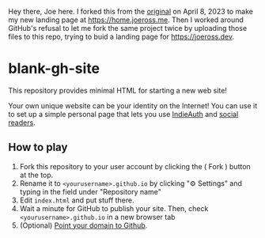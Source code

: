 Hey there, Joe here. I forked this from the [original](https://github.com/indieweb/blank-gh-site) on April 8, 2023 to make my new landing page at https://home.joeross.me. Then I worked around GitHub's refusal to let me fork the same project twice by uploading those files to this repo, trying to buid a landing page for https://joeross.dev.

# blank-gh-site

This repository provides minimal HTML for starting a new web site!

Your own unique website can be your identity on the Internet! You can use it to set up a simple personal page that lets you use [IndieAuth](https://indieweb.org/IndieAuth) and [social readers](https://indieweb.org/social_reader).

## How to play

1. Fork this repository to your user account by clicking the ( Fork ) button at the top.
2. Rename it to `<yourusername>.github.io` by clicking "⚙︎ Settings" and typing in the field under "Repository name"
3. Edit `index.html` and put stuff there.
4. Wait a minute for GitHub to publish your site. Then, check `<yourusername>.github.io` in a new browser tab
5. (Optional) [Point your domain to Github](https://help.github.com/articles/using-a-custom-domain-with-github-pages/).
